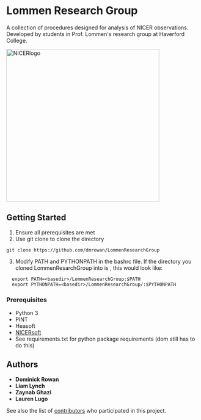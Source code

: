 # Lommen Research Group

A collection of procedures designed for analysis of NICER observations. Developed by students in Prof. Lommen's research group at Haverford College. 

<a href="https://gameon.nasa.gov/projects/deep-space-x-ray-navigation-and-communication/"><img src="https://gameon.nasa.gov/files/2017/03/nicer_logo.png" title="NICERlogo" alt="NICERlogo" width="400"></a>

## Getting Started
1. Ensure all prerequisites are met
2. Use git clone to clone the directory
```
git clone https://github.com/dmrowan/LommenResearchGroup
```
3. Modify PATH and PYTHONPATH in the bashrc file. If the directory you cloned LommenResarchGroup into is <basedir>, this would look like:
```
  export PATH=<basedir>/LommenResearchGroup:$PATH
  export PYTHONPATH=<basedir>/LommenResearchGroup/:$PYTHONPATH
```
### Prerequisites
* Python 3
* PINT
* Heasoft
* [NICERsoft](https://github.com/paulray/nicersoft)
* See requirements.txt for python package requirements (dom still has to do this)

## Authors

* **Dominick Rowan**
* **Liam Lynch**
* **Zaynab Ghazi**
* **Lauren Lugo**

See also the list of [contributors](https://github.com/dmrowan/LommenResearchGroup/contributors) who participated in this project.

